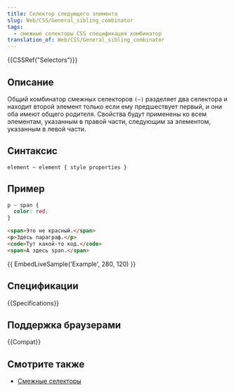 ```yaml
---
title: Селектор следующего элемента
slug: Web/CSS/General_sibling_combinator
tags:
  - смежные селекторы CSS спецификация комбинатор
translation_of: Web/CSS/General_sibling_combinator
---
```


{{CSSRef("Selectors")}}

## Описание

Общий комбинатор смежных селекторов `(~)` разделяет два селектора и находит второй элемент только если ему предшествует первый, и они оба имеют общего родителя. Свойства будут применены ко всем элементам, указанным в правой части, следующим за элементом, указанным в левой части.

## Синтаксис

```
element ~ element { style properties }
```

## Пример

```css
p ~ span {
  color: red;
}
```

```html
<span>Это не красный.</span>
<p>Здесь параграф.</p>
<code>Тут какой-то код.</code>
<span>А здесь span.</span>
```

{{ EmbedLiveSample('Example', 280, 120) }}

## Спецификации

{{Specifications}}

## Поддержка браузерами

{{Compat}}

## Смотрите также

- [Смежные селекторы](/ru/docs/Web/CSS/Adjacent_sibling_selectors)
